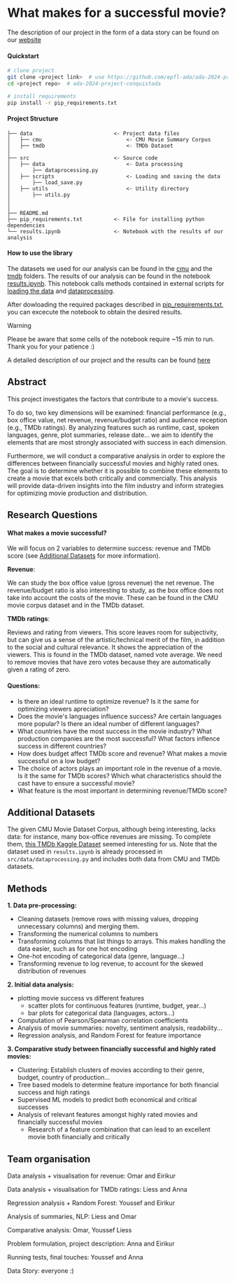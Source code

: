 # What makes for a successful movie?

The description of our project in the form of a data story can be found on our [website](https://epfl-ada.github.io/conquistada.github.io)

#### Quickstart
```bash
# clone project
git clone <project link>  # use https://github.com/epfl-ada/ada-2024-project-conquistada.git
cd <project repo>  # ada-2024-project-conquistada

# install requirements
pip install -r pip_requirements.txt
```

#### Project Structure
```
├── data                          <- Project data files
│   ├── cmu                           <- CMU Movie Summary Corpus
│   ├── tmdb                          <- TMDb Dataset
│
├── src                           <- Source code
│   ├── data                          <- Data processing
│       ├── dataprocessing.py
│   ├── scripts                       <- Loading and saving the data
│       ├── load_save.py                 
│   ├── utils                         <- Utility directory
│       ├── utils.py
│                      
│
├── README.md                             
├── pip_requirements.txt          <- File for installing python dependencies
└── results.ipynb                 <- Notebook with the results of our analysis
```

#### How to use the library

The datasets we used for our analysis can be found in the [cmu](data/cmu) and the [tmdb](data/tmdb) folders.
The results of our analysis can be found in the notebook [results.ipynb](results.ipynb). This notebook calls methods contained in external scripts for [loading the data](src/data/load_save.py) and [dataprocessing](src/data/dataprocessing.py).

After dowloading the required packages described in [pip_requirements.txt](pip_requirements.txt), you can excecute the notebook to obtain the desired results.

> [!WARNING]
> Please be aware that some cells of the notebook require ~15 min to run. Thank you for your patience :)

A detailed description of our project and the results can be found [here](https://epfl-ada.github.io/conquistada.github.io)

## Abstract
This project investigates the factors that contribute to a movie's success.

To do so, two key dimensions will be examined: financial performance (e.g., box office value, net revenue, revenue/budget ratio) and audience reception (e.g., TMDb ratings). By analyzing features such as runtime, cast, spoken languages, genre, plot summaries, release date... we aim to identify the elements that are most strongly associated with success in each dimension.

Furthermore, we will conduct a comparative analysis in order to explore the differences between financially successful movies and highly rated ones. The goal is to determine whether it is possible to combine these elements to create a movie that excels both critically and commercially. This analysis will provide data-driven insights into the film industry and inform strategies for optimizing movie production and distribution.


## Research Questions

#### What makes a movie successful?

We will focus on 2 variables to determine success: revenue and TMDb score (see [Additional Datasets](#additional-datasets) for more information).

__Revenue__: 

We can study the box office value (gross revenue) the net revenue. 
The revenue/budget ratio is also interesting to study, as the box office does not take into account the costs of the movie.
These can be found in the CMU movie corpus dataset and in the TMDb dataset.

__TMDb ratings__:

Reviews and rating from viewers.
This score leaves room for subjectivity, but can give us a sense of the artistic/technical merit of the film, in addition to the social and cultural relevance. 
It shows the appreciation of the viewers.
This is found in the TMDb dataset, named vote average. We need to remove movies that have zero votes because they are automatically given a rating of zero.

#### Questions:

+ Is there an ideal runtime to optimize revenue? Is it the same for optimizing viewers apreciation?
+ Does the movie's languages influence success? Are certain languages more popular? Is there an ideal number of different languages?
+ What countries have the most success in the movie industry? What production companies are the most successful? What factors inflence success in different countries?
+ How does budget affect TMDb score and revenue? What makes a movie successful on a low budget?
+ The choice of actors plays an important role in the revenue of a movie. Is it the same for TMDb scores? Which what characteristics should the cast have to ensure a successful movie?
+ What feature is the most important in determining revenue/TMDb score?

## Additional Datasets

The given CMU Movie Dataset Corpus, although being interesting, lacks data: for instance, many box-office revenues are missing. To complete them, [this TMDb Kaggle Dataset](https://www.kaggle.com/datasets/asaniczka/tmdb-movies-dataset-2023-930k-movies/data) seemed interesting for us. Note that the dataset used in `results.ipynb` is already processed in `src/data/dataprocessing.py` and includes both data from CMU and TMDb datasets.


## Methods

**1. Data pre-processing:**
  + Cleaning datasets (remove rows with missing values, dropping unnecessary columns) and merging them.
  + Transforming the numerical columns to numbers
  + Transforming columns that list things to arrays. This makes handling the data easier, such as for one hot encoding
  + One-hot encoding of categorical data (genre, language…)
  + Transforming revenue to log revenue, to account for the skewed distribution of revenues
    
**2. Initial data analysis:**
  + plotting movie success vs different features
    + scatter plots for continuous features (runtime, budget, year…)
    + bar plots for categorical data (languages, actors…)
  + Computation of Pearson/Spearman correlation coefficients
  + Analysis of movie summaries: novelty, sentiment analysis, readability...
  + Regression analysis, and Random Forest for feature importance
    
**3. Comparative study between financially successful and highly rated movies:**
  + Clustering: Establish clusters of movies according to their genre, budget, country of production...
  + Tree based models to determine feature importance for both financial success and high ratings
  + Supervised ML models to predict both economical and critical successes
  + Analysis of relevant features amongst highly rated movies and financially successful movies
    + Research of a feature combination that can lead to an excellent movie both financially and critically


## Team organisation

Data analysis + visualisation for revenue: Omar and Eirikur

Data analysis + visualisation for TMDb ratings: Liess and Anna

Regression analysis + Random Forest: Youssef and Eirikur

Analysis of summaries, NLP: Liess and Omar

Comparative analysis: Omar, Youssef Liess

Problem formulation, project description: Anna and Eirikur

Running tests, final touches: Youssef and Anna

Data Story: everyone :)

